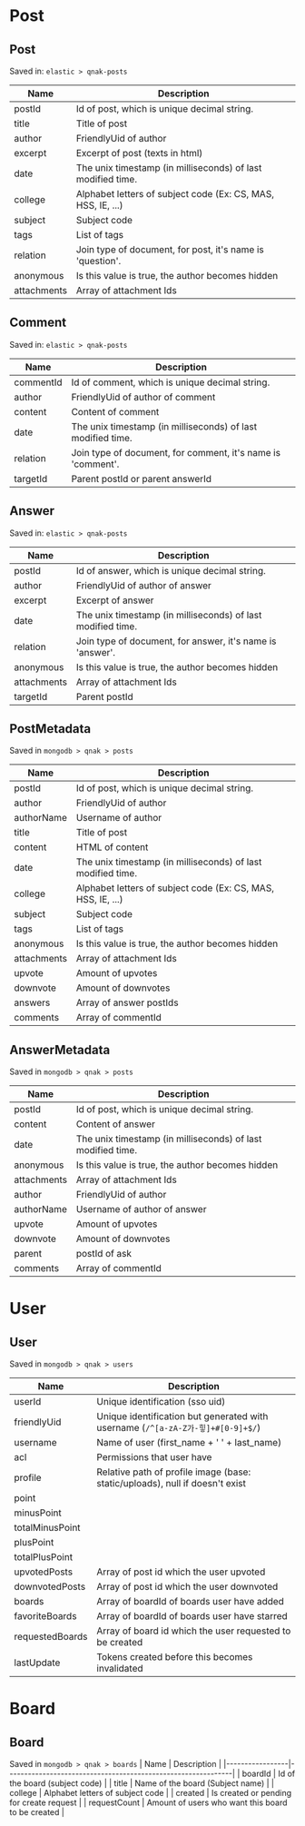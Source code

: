 # Post
## Post
Saved in: `elastic > qnak-posts`

| Name        | Description                                                  |
|-------------|--------------------------------------------------------------|
| postId      | Id of post, which is unique decimal string.                  |
| title       | Title of post                                                |
| author      | FriendlyUid of author                                        |
| excerpt     | Excerpt of post (texts in html)                              |
| date        | The unix timestamp (in milliseconds) of last modified time.  |
| college     | Alphabet letters of subject code (Ex: CS, MAS, HSS, IE, ...) |
| subject     | Subject code                                                 |
| tags        | List of tags                                                 |
| relation    | Join type of document, for post, it's name is 'question'.    |
| anonymous   | Is this value is true, the author becomes hidden             |
| attachments | Array of attachment Ids                                      |

## Comment
Saved in: `elastic > qnak-posts`

| Name      | Description                                                                     |
|-----------|---------------------------------------------------------------------------------|
| commentId | Id of comment, which is unique decimal string.                                  |
| author    | FriendlyUid of author of comment                                                |
| content   | Content of comment                                                              |
| date      | The unix timestamp (in milliseconds) of last modified time.                     |
| relation  | Join type of document, for comment, it's name is 'comment'.                     |
| targetId  | Parent postId or parent answerId                                                |

## Answer
Saved in: `elastic > qnak-posts`

| Name        | Description                                                  |
|-------------|--------------------------------------------------------------|
| postId      | Id of answer, which is unique decimal string.                |
| author      | FriendlyUid of author of answer                              |
| excerpt     | Excerpt of answer                                            |
| date        | The unix timestamp (in milliseconds) of last modified time.  |
| relation    | Join type of document, for answer, it's name is 'answer'.    |
| anonymous   | Is this value is true, the author becomes hidden             |
| attachments | Array of attachment Ids                                      |
| targetId    | Parent postId                                                |

## PostMetadata
Saved in `mongodb > qnak > posts`

| Name        | Description                                                  |
|-------------|--------------------------------------------------------------|
| postId      | Id of post, which is unique decimal string.                  |
| author      | FriendlyUid of author                                        |
| authorName  | Username of author                                           |
| title       | Title of post                                                |
| content     | HTML of content                                              |
| date        | The unix timestamp (in milliseconds) of last modified time.  |
| college     | Alphabet letters of subject code (Ex: CS, MAS, HSS, IE, ...) |
| subject     | Subject code                                                 |
| tags        | List of tags                                                 |
| anonymous   | Is this value is true, the author becomes hidden             |
| attachments | Array of attachment Ids                                      |
| upvote      | Amount of upvotes                                            |
| downvote    | Amount of downvotes                                          |
| answers     | Array of answer postIds                                      |
| comments    | Array of commentId                                           |

## AnswerMetadata
Saved in `mongodb > qnak > posts`

| Name        | Description                                                  |
|-------------|--------------------------------------------------------------|
| postId      | Id of post, which is unique decimal string.                  |
| content     | Content of answer                                            |
| date        | The unix timestamp (in milliseconds) of last modified time.  |
| anonymous   | Is this value is true, the author becomes hidden             |
| attachments | Array of attachment Ids                                      |
| author      | FriendlyUid of author                                        |
| authorName  | Username of author of answer                                 |
| upvote      | Amount of upvotes                                            |
| downvote    | Amount of downvotes                                          |
| parent      | postId of ask                                                |
| comments    | Array of commentId                                           |

# User
## User
Saved in `mongodb > qnak > users`

| Name            | Description                                                                    |
|-----------------|--------------------------------------------------------------------------------|
| userId          | Unique identification (sso uid)                                                |
| friendlyUid     | Unique identification but generated with username (`/^[a-zA-Z가-힣]+#[0-9]+$/`) |
| username        | Name of user (first_name + ' ' + last_name)                                    |
| acl             | Permissions that user have                                                     |
| profile         | Relative path of profile image (base: static/uploads), null if doesn't exist   |
| point           |                                                                                |
| minusPoint      |                                                                                |
| totalMinusPoint |                                                                                |
| plusPoint       |                                                                                |
| totalPlusPoint  |                                                                                |
| upvotedPosts    | Array of post id which the user upvoted                                        |
| downvotedPosts  | Array of post id which the user downvoted                                      |
| boards          | Array of boardId of boards user have added                                     |
| favoriteBoards  | Array of boardId of boards user have starred                                   |
| requestedBoards | Array of board id which the user requested to be created                       |
| lastUpdate      | Tokens created before this becomes invalidated                                 |

# Board
## Board
Saved in `mongodb > qnak > boards`
| Name            | Description                                                  |
|-----------------|--------------------------------------------------------------|
| boardId         | Id of the board (subject code)                               |
| title           | Name of the board (Subject name)                             |
| college         | Alphabet letters of subject code                             |
| created         | Is created or pending for create request                     |
| requestCount    | Amount of users who want this board to be created            |
